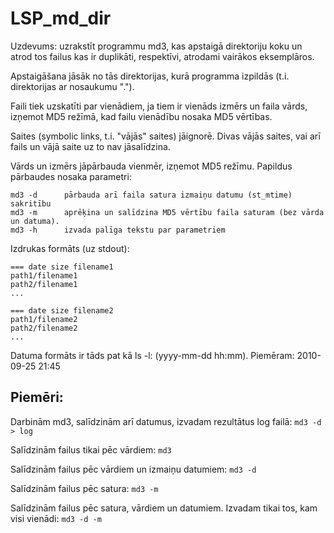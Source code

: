 # LSP_md_dir

Uzdevums: uzrakstīt programmu md3, kas apstaigā direktoriju koku un atrod tos failus kas ir duplikāti, respektīvi, atrodami vairākos eksemplāros.

Apstaigāšana jāsāk no tās direktorijas, kurā programma izpildās (t.i. direktorijas ar nosaukumu ".").

Faili tiek uzskatīti par vienādiem, ja tiem ir vienāds izmērs un faila vārds, izņemot MD5 režīmā, kad failu vienādību nosaka MD5 vērtības.

Saites (symbolic links, t.i. "vājās" saites) jāignorē. Divas vājās saites, vai arī fails un vājā saite uz to nav jāsalīdzina.

Vārds un izmērs jāpārbauda vienmēr, izņemot MD5 režīmu. Papildus pārbaudes nosaka parametri:

```
md3 -d      pārbauda arī faila satura izmaiņu datumu (st_mtime) sakritību
md3 -m      aprēķina un salīdzina MD5 vērtību faila saturam (bez vārda un datuma). 
md3 -h      izvada palīga tekstu par parametriem
```

Izdrukas formāts (uz stdout):

```
=== date size filename1
path1/filename1 
path2/filename1 
...

=== date size filename2
path1/filename2 
path2/filename2 
...
```

Datuma formāts ir tāds pat kā ls -l: (yyyy-mm-dd hh:mm). Piemēram: 2010-09-25 21:45 

## Piemēri:

Darbinām md3, salīdzinām arī datumus, izvadam rezultātus log failā:  `md3 -d > log`

Salīdzinām failus tikai pēc vārdiem:  `md3`

Salīdzinām failus pēc vārdiem un izmaiņu datumiem:  `md3 -d`

Salīdzinām failus pēc satura:  `md3 -m`

Salīdzinām failus pēc satura, vārdiem un datumiem. Izvadam tikai tos, kam visi vienādi:  `md3 -d -m`
